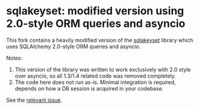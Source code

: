 # sqlakeyset: modified version using 2.0-style ORM queries and asyncio
 
This fork contains a heavily modified version of the [sqlakeyset](https://github.com/djrobstep/sqlakeyset) library which
uses SQLAlchemy 2.0-style ORM queries and asyncio.

Notes:
1. This version of the library was written to work exclusively with 2.0 style over asyncio, so all 1.3/1.4 related code
was removed completely.
2. The code here does not run as-is. Minimal integration is required, depends on how a DB session is acquired in your
codebase.

See the [relevant issue](https://github.com/djrobstep/sqlakeyset/issues/54).

